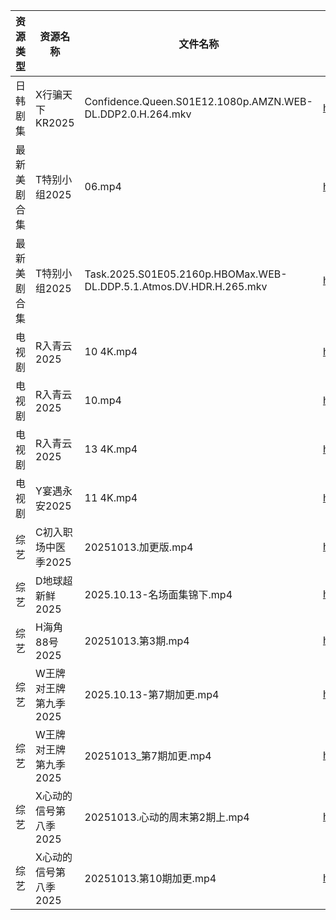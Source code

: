 | 资源类型   | 资源名称          | 文件名称                                                                | 分享链接                                 | 更新时间                |
| ------ | ------------- | ------------------------------------------------------------------- | ------------------------------------ | ------------------- |
| 日韩剧集   | X行骗天下KR2025   | Confidence.Queen.S01E12.1080p.AMZN.WEB-DL.DDP2.0.H.264.mkv          | https://pan.quark.cn/s/463fe5d8abf1  | 2025-10-13 01:28:29 |
| 最新美剧合集 | T特别小组2025     | 06.mp4                                                              | https://www.alipan.com/s/YFYyfWPQ2Mf | 2025-10-13 18:04:55 |
| 最新美剧合集 | T特别小组2025     | Task.2025.S01E05.2160p.HBOMax.WEB-DL.DDP.5.1.Atmos.DV.HDR.H.265.mkv | https://www.alipan.com/s/YFYyfWPQ2Mf | 2025-10-13 13:04:41 |
| 电视剧    | R入青云2025      | 10 4K.mp4                                                           | https://www.alipan.com/s/7kV94cu2ZMy | 2025-10-13 18:04:37 |
| 电视剧    | R入青云2025      | 10.mp4                                                              | https://www.alipan.com/s/7kV94cu2ZMy | 2025-10-13 18:04:36 |
| 电视剧    | R入青云2025      | 13 4K.mp4                                                           | https://www.alipan.com/s/7kV94cu2ZMy | 2025-10-13 18:04:36 |
| 电视剧    | Y宴遇永安2025     | 11 4K.mp4                                                           | https://www.alipan.com/s/VE78Z2R4ZAM | 2025-10-13 00:05:34 |
| 综艺     | C初入职场中医季2025  | 20251013.加更版.mp4                                                    | https://pan.quark.cn/s/869074432f49  | 2025-10-13 16:19:42 |
| 综艺     | D地球超新鲜2025    | 2025.10.13-名场面集锦下.mp4                                               | https://pan.quark.cn/s/7c7a70c32dd5  | 2025-10-13 12:29:07 |
| 综艺     | H海角88号2025    | 20251013.第3期.mp4                                                    | https://pan.quark.cn/s/6a6312f9dbbc  | 2025-10-13 12:30:11 |
| 综艺     | W王牌对王牌第九季2025 | 2025.10.13-第7期加更.mp4                                                | https://pan.quark.cn/s/b5f4a2ecde94  | 2025-10-13 12:33:32 |
| 综艺     | W王牌对王牌第九季2025 | 20251013_第7期加更.mp4                                                  | https://www.alipan.com/s/w9CqDPEeGeX | 2025-10-13 18:05:40 |
| 综艺     | X心动的信号第八季2025 | 20251013.心动的周末第2期上.mp4                                              | https://pan.quark.cn/s/2ed22d9e58e2  | 2025-10-13 16:34:15 |
| 综艺     | X心动的信号第八季2025 | 20251013.第10期加更.mp4                                                 | https://pan.quark.cn/s/2ed22d9e58e2  | 2025-10-13 16:34:11 |
